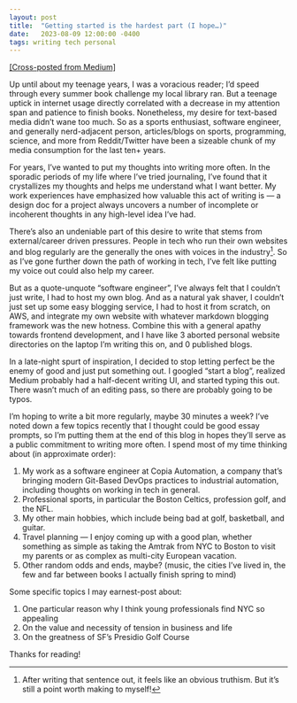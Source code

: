 ```yaml
---
layout: post
title:  "Getting started is the hardest part (I hope…)"
date:   2023-08-09 12:00:00 -0400
tags: writing tech personal
---
```

[[Cross-posted from Medium]](https://medium.com/@lucasjenkins/getting-started-is-the-hardest-part-i-hope-d0f98a2dffa0)

Up until about my teenage years, I was a voracious reader; I’d speed through every summer book challenge my local library ran. But a teenage uptick in internet usage directly correlated with a decrease in my attention span and patience to finish books. Nonetheless, my desire for text-based media didn’t wane too much. So as a sports enthusiast, software engineer, and generally nerd-adjacent person, articles/blogs on sports, programming, science, and more from Reddit/Twitter have been a sizeable chunk of my media consumption for the last ten+ years.

For years, I’ve wanted to put my thoughts into writing more often. In the sporadic periods of my life where I’ve tried journaling, I’ve found that it crystallizes my thoughts and helps me understand what I want better. My work experiences have emphasized how valuable this act of writing is — a design doc for a project always uncovers a number of incomplete or incoherent thoughts in any high-level idea I’ve had.

There’s also an undeniable part of this desire to write that stems from external/career driven pressures. People in tech who run their own websites and blog regularly are the generally the ones with voices in the industry[^1]. So as I’ve gone further down the path of working in tech, I’ve felt like putting my voice out could also help my career.

But as a quote-unquote “software engineer”, I’ve always felt that I couldn’t just write, I had to host my own blog. And as a natural yak shaver, I couldn’t just set up some easy blogging service, I had to host it from scratch, on AWS, and integrate my own website with whatever markdown blogging framework was the new hotness. Combine this with a general apathy towards frontend development, and I have like 3 aborted personal website directories on the laptop I’m writing this on, and 0 published blogs.

In a late-night spurt of inspiration, I decided to stop letting perfect be the enemy of good and just put something out. I googled “start a blog”, realized Medium probably had a half-decent writing UI, and started typing this out. There wasn’t much of an editing pass, so there are probably going to be typos.

I’m hoping to write a bit more regularly, maybe 30 minutes a week? I’ve noted down a few topics recently that I thought could be good essay prompts, so I’m putting them at the end of this blog in hopes they’ll serve as a public commitment to writing more often. I spend most of my time thinking about (in approximate order):

1. My work as a software engineer at Copia Automation, a company that’s bringing modern Git-Based DevOps practices to industrial automation, including thoughts on working in tech in general.
2. Professional sports, in particular the Boston Celtics, profession golf, and the NFL.
3. My other main hobbies, which include being bad at golf, basketball, and guitar.
4. Travel planning — I enjoy coming up with a good plan, whether something as simple as taking the Amtrak from NYC to Boston to visit my parents or as complex as multi-city European vacation.
5. Other random odds and ends, maybe? (music, the cities I’ve lived in, the few and far between books I actually finish spring to mind)

Some specific topics I may earnest-post about:

1. One particular reason why I think young professionals find NYC so appealing
2. On the value and necessity of tension in business and life
3. On the greatness of SF’s Presidio Golf Course

Thanks for reading!

[^1]: After writing that sentence out, it feels like an obvious truthism. But it’s still a point worth making to myself!